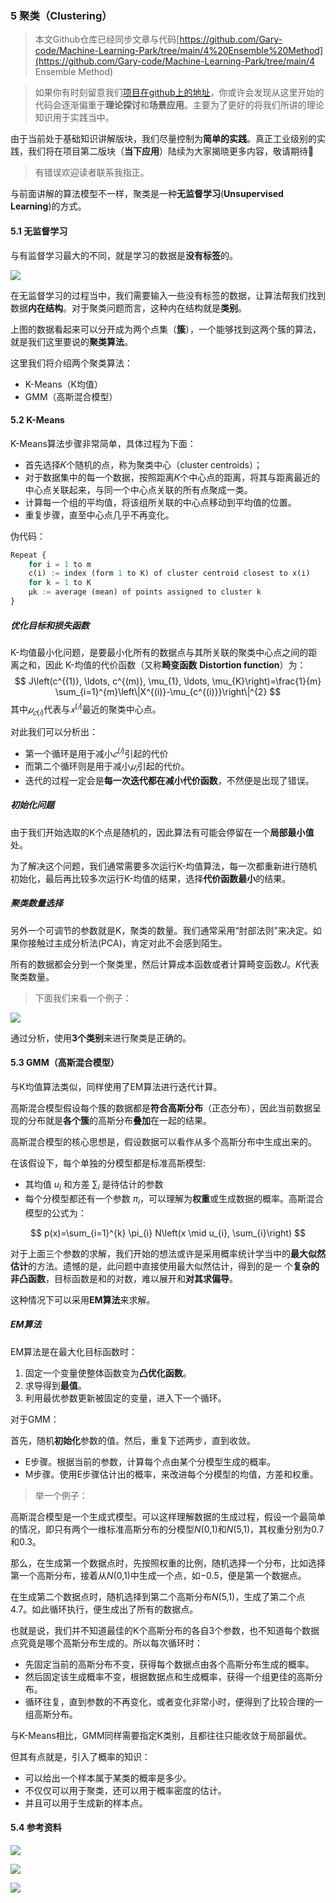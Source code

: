 ### 5 聚类（Clustering）

> 本文Github仓库已经同步文章与代码[https://github.com/Gary-code/Machine-Learning-Park/tree/main/4%20Ensemble%20Method](https://github.com/Gary-code/Machine-Learning-Park/tree/main/4 Ensemble Method)

> 

> 如果你有时刻留意我们[项目在github上的地址](https://github.com/Gary-code/Machine-Learning-Park)，你或许会发现从这里开始的代码会逐渐偏重于**理论探讨**和**场景应用**。主要为了更好的将我们所讲的理论知识用于实践当中。

由于当前处于基础知识讲解版块，我们尽量控制为**简单的实践**。真正工业级别的实践，我们将在项目第二版块（**当下应用**）陆续为大家揭晓更多内容，敬请期待:rocket:

> 有错误欢迎读者联系我指正。

与前面讲解的算法模型不一样，聚类是一种**无监督学习**(**Unsupervised Learning**)的方式。

#### 5.1 无监督学习

与有监督学习最大的不同，就是学习的数据是**没有标签**的。

![](https://s2.loli.net/2021/12/09/HeQn2uLdSsVo5RO.png)

在无监督学习的过程当中，我们需要输入一些没有标签的数据，让算法帮我们找到数据**内在结构**。对于聚类问题而言，这种内在结构就是**类别**。

上图的数据看起来可以分开成为两个点集（**簇**），一个能够找到这两个簇的算法，就是我们这里要说的**聚类算法**。



这里我们将介绍两个聚类算法：

* K-Means（K均值）
* GMM（高斯混合模型）

#### 5.2 K-Means

K-Means算法步骤非常简单，具体过程为下面：

- 首先选择𝐾个随机的点，称为聚类中心（cluster centroids）；
- 对于数据集中的每一个数据，按照距离𝐾个中心点的距离，将其与距离最近的中心点关联起来，与同一个中心点关联的所有点聚成一类。
- 计算每一个组的平均值，将该组所关联的中心点移动到平均值的位置。
- 重复步骤，直至中心点几乎不再变化。

伪代码：

```python
Repeat {
    for i = 1 to m
    c(i) := index (form 1 to K) of cluster centroid closest to x(i)
    for k = 1 to K
    μk := average (mean) of points assigned to cluster k
}

```



##### 优化目标和损失函数

K-均值最小化问题，是要最小化所有的数据点与其所关联的聚类中心点之间的距离之和，因此 K-均值的代价函数（又称**畸变函数** **Distortion function**）为：
$$
J\left(c^{(1)}, \ldots, c^{(m)}, \mu_{1}, \ldots, \mu_{K}\right)=\frac{1}{m} \sum_{i=1}^{m}\left\|X^{(i)}-\mu_{c^{(i)}}\right\|^{2}
$$
其中$𝜇_{𝑐(𝑖)}$代表与$𝑥^{(𝑖)}$最近的聚类中心点。 



对此我们可以分析出：

* 第一个循环是用于减小$𝑐^{(𝑖)}$引起的代价
* 而第二个循环则是用于减小$𝜇_𝑖$引起的代价。
* 迭代的过程一定会是**每一次迭代都在减小代价函数**，不然便是出现了错误。

##### 初始化问题

由于我们开始选取的K个点是随机的，因此算法有可能会停留在一个**局部最小值**处。

为了解决这个问题，我们通常需要多次运行K-均值算法，每一次都重新进行随机初始化，最后再比较多次运行K-均值的结果，选择**代价函数最小**的结果。

##### 聚类数量选择

另外一个可调节的参数就是K，聚类的数量。我们通常采用“肘部法则”来决定。如果你接触过主成分析法(PCA)，肯定对此不会感到陌生。



所有的数据都会分到一个聚类里，然后计算成本函数或者计算畸变函数$J$。$K$代表聚类数量。

> 下面我们来看一个例子：

![](https://s2.loli.net/2021/12/09/Bz6vwsgeCmALRKc.png)

通过分析，使用**3个类别**来进行聚类是正确的。

#### 5.3 GMM（高斯混合模型）

与K均值算法类似，同样使用了EM算法进行迭代计算。

高斯混合模型假设每个簇的数据都是**符合高斯分布**（正态分布），因此当前数据呈现的分布就是**各个簇**的高斯分布**叠加**在一起的结果。

高斯混合模型的核心思想是，假设数据可以看作从多个高斯分布中生成出来的。

在该假设下，每个单独的分模型都是标准高斯模型:

* 其均值 $u_i$ 和方差 $\sum_i$ 是待估计的参数
* 每个分模型都还有一个参数 $\pi_i$，可以理解为**权重**或生成数据的概率。高斯混合模型的公式为：

$$
p(x)=\sum_{i=1}^{k} \pi_{i} N\left(x \mid u_{i}, \sum_{i}\right)
$$

对于上面三个参数的求解，我们开始的想法或许是采用概率统计学当中的**最大似然估计**的方法。遗憾的是，此问题中直接使用最大似然估计，得到的是一 个**复杂的非凸函数**，目标函数是和的对数，难以展开和**对其求偏导**。

这种情况下可以采用**EM算法**来求解。

##### EM算法

EM算法是在最大化目标函数时：

1. 固定一个变量使整体函数变为**凸优化函数**。
2. 求导得到**最值**。
3. 利用最优参数更新被固定的变量，进入下一个循环。

对于GMM：

首先，随机**初始化**参数的值。然后，重复下述两步，直到收敛。

- E步骤。根据当前的参数，计算每个点由某个分模型生成的概率。
- M步骤。使用E步骤估计出的概率，来改进每个分模型的均值，方差和权重。

> 举一个例子：

高斯混合模型是一个生成式模型。可以这样理解数据的生成过程，假设一个最简单的情况，即只有两个一维标准高斯分布的分模型*N*(0,1)和*N*(5,1)，其权重分别为0.7和0.3。

那么，在生成第一个数据点时，先按照权重的比例，随机选择一个分布，比如选择第一个高斯分布，接着从*N*(0,1)中生成一个点，如−0.5，便是第一个数据点。

在生成第二个数据点时，随机选择到第二个高斯分布*N*(5,1)，生成了第二个点4.7。如此循环执行，便生成出了所有的数据点。

也就是说，我们并不知道最佳的K个高斯分布的各自3个参数，也不知道每个数据点究竟是哪个高斯分布生成的。所以每次循环时：

* 先固定当前的高斯分布不变，获得每个数据点由各个高斯分布生成的概率。
* 然后固定该生成概率不变，根据数据点和生成概率，获得一个组更佳的高斯分布。
* 循环往复，直到参数的不再变化，或者变化非常小时，便得到了比较合理的一组高斯分布。

与K-Means相比，GMM同样需要指定K类别，且都往往只能收敛于局部最优。

但其有点就是，引入了概率的知识：

* 可以给出一个样本属于某类的概率是多少。
* 不仅仅可以用于聚类，还可以用于概率密度的估计。
* 并且可以用于生成新的样本点。

#### 5.4 参考资料

![](https://s2.loli.net/2021/12/09/sI2RjpVSxB8gDzl.png)

![](https://s2.loli.net/2021/12/09/m2e1foRCl7Wvihu.png)

![](https://s2.loli.net/2021/12/09/mTPCaWMlDVF3nek.png)

## 